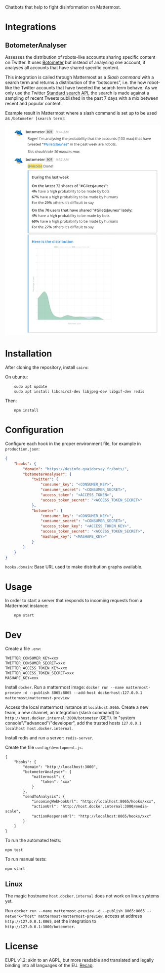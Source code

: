 Chatbots that help to fight disinformation on Mattermost.

# Integrations

## BotometerAnalyser

Assesses the distribution of robots-like accounts sharing specific content on Twitter. It uses [Botometer](https://botometer.iuni.iu.edu) but instead of analysing one account, it analyses all accounts that have shared specific content.

This integration is called through Mattermost as a _Slash command_ with a search term and returns a distribution of the “botscores”, i.e. the how robot-like the Twitter accounts that have tweeted the search term behave.
As we only use the Twitter [Standard search API](https://developer.twitter.com/en/docs/tweets/search/api-reference/get-search-tweets.html), the search is made against a sampling of recent Tweets published in the past 7 days with a mix between recent and popular content.

Example result in Mattermost where a slash command is set up to be used as `/botometer [search term]`:

![Results for #GiletsJaunes](Result%20example.png?raw=true)

# Installation

After cloning the repository, install `cairo`:

On ubuntu:
```
    sudo apt update
    sudo apt install libcairo2-dev libjpeg-dev libgif-dev redis
```

Then:
```
    npm install
```

# Configuration

Configure each hook in the proper environment file, for example in `production.json`:

```json
{
    "hooks": {
        "domain": "https://desinfo.quaidorsay.fr/bots/",
        "botometerAnalyser": {
            "twitter": {
                "consumer_key": "<CONSUMER_KEY>",
                "consumer_secret": "<CONSUMER_SECRET>",
                "access_token": "<ACCESS_TOKEN>",
                "access_token_secret": "<ACCESS_TOKEN_SECRET>"
            },
            "botometer": {
                "consumer_key": "<CONSUMER_KEY>",
                "consumer_secret": "<CONSUMER_SECRET>",
                "access_token_key": "<ACCESS_TOKEN_KEY>",
                "access_token_secret": "<ACCESS_TOKEN_SECRET>",
                "mashape_key": "<MASHAPE_KEY>"
            }
        }
    }
}
```

`hooks.domain`: Base URL used to make distribution graphs available.

# Usage

In order to start a server that responds to incoming requests from a Mattermost instance:

```
    npm start
```

# Dev

Create a file `.env`:
```
TWITTER_CONSUMER_KEY=xxx
TWITTER_CONSUMER_SECRET=xxx
TWITTER_ACCESS_TOKEN_KEY=xxx
TWITTER_ACCESS_TOKEN_SECRET=xxx
MASHAPE_KEY=xxx
```

Install `docker`. Run a mattermost image: `docker run --name mattermost-preview -d --publish 8065:8065 --add-host dockerhost:127.0.0.1 mattermost/mattermost-preview`

Access the local mattermost instance at `localhost:8065`. Create a new team, a new channel, an integration (slash command) to `http://host.docker.internal:3000/botometer` (GET). In "system console"/"advanced"/"developer", add the trusted hosts `127.0.0.1 localhost host.docker.internal`.

Install redis and run a server: `redis-server`.

Create the file `config/development.js`:
```
{
    "hooks": {
        "domain": "http://localhost:3000",
        "botometerAnalyser": {
            "mattermost": {
                "token": "xxx"
            }
        },
        "sendToAnalysis": {
            "incomingWebHookUrl": "http://localhost:8065/hooks/xxx",
            "actionUrl": "http://host.docker.internal:3000/media-scale",
            "actionResponseUrl": "http://localhost:8065/hooks/xxx"
        }
    }
}
```

To run the automated tests:
```
npm test
```

To run manual tests:

```
npm start
```


## Linux

The magic hostname `host.docker.internal` does not work on linux systems yet.

Run `docker run --name mattermost-preview -d --publish 8065:8065 --network="host" mattermost/mattermost-preview`, access at address `http://127.0.0.1:8065`, set the integration to `http://127.0.0.1:3000/botometer`.


# License

EUPL v1.2: akin to an AGPL, but more readable and translated and legally binding into all languages of the EU. [Recap](https://choosealicense.com/licenses/eupl-1.2/).
